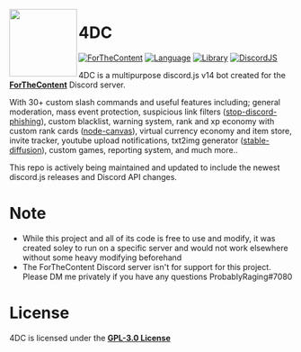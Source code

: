 <a href="https://discord.gg/forthecontent"><img width="120" height="120" align="left" style="float: left" src="https://i.imgur.com/Dc7fS2o.png"></a>
# 4DC

[![ForTheContent](https://img.shields.io/discord/820889004055855144?color=5865F2&logo=discord&logoColor=white&style=for-the-badge)](https://discord.gg/forthecontent)
[![Language](https://img.shields.io/github/languages/top/ProbablyRaging/CreatorBot?color=f0db4f&logoColor=white&style=for-the-badge)]()
[![Library](https://img.shields.io/badge/library-discord.js-5865f2?style=for-the-badge)](https://www.npmjs.com/package/discord.js)
[![DiscordJS](https://img.shields.io/npm/v/discord.js.svg?maxAge=3600&style=for-the-badge)](https://www.npmjs.com/package/discord.js)

4DC is a multipurpose discord.js v14 bot created for the <a href="https://discord.gg/forthecontent">**ForTheContent**</a> Discord server.

With 30+ custom slash commands and useful features including; general moderation, mass event protection, suspicious link filters ([stop-discord-phishing](https://github.com/nikolaischunk/stop-discord-phishing)), custom blacklist, warning system, rank and xp economy with custom rank cards ([node-canvas](https://github.com/Automattic/node-canvas)), virtual currency economy and item store, invite tracker, youtube upload notifications, txt2img generator ([stable-diffusion](https://github.com/CompVis/stable-diffusion)), custom games, reporting system, and much more..

This repo is actively being maintained and updated to include the newest discord.js releases and Discord API changes.

# Note
- While this project and all of its code is free to use and modify, it was created soley to run on a specific server and would not work elsewhere without some heavy modifying beforehand
- The ForTheContent Discord server isn't for support for this project. Please DM me privately if you have any questions ProbablyRaging#7080

# License
4DC is licensed under the **[GPL-3.0 License](./LICENSE)**
